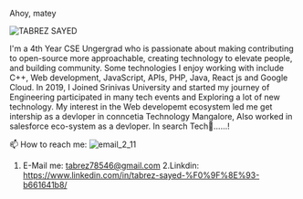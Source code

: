 Ahoy, matey

![TABREZ SAYED](https://user-images.githubusercontent.com/114156392/201528228-628ea20e-e6aa-4159-a262-f588bd5aaa4a.png)


I'm a 4th Year CSE Ungergrad who is passionate about making contributing to open-source more approachable, creating technology to elevate people, and building community. Some technologies I enjoy working with include C++, Web development, JavaScript, APIs, PHP, Java, React js and Google Cloud. In 2019, I Joined Srinivas University and started my journey of Engineering participated in many tech events and Exploring a lot of new technology. My interest in the Web developemt ecosystem led me get intership as a devloper in conncetia Technology Mangalore, Also worked in salesforce eco-system as a devloper.
In search Tech🌌......!

📫 How to reach me:
![email_2_11](https://user-images.githubusercontent.com/114156392/201528523-f731c235-c191-4733-b5bb-dd39dabe5072.png)

  1. E-Mail me: tabrez78546@gmail.com
  2.Linkdin: https://www.linkedin.com/in/tabrez-sayed-%F0%9F%8E%93-b661641b8/
                                                                                                                   




